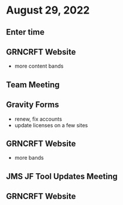 # August 29, 2022

## Enter time

## GRNCRFT Website
- more content bands

## Team Meeting

## Gravity Forms
- renew, fix accounts
- update licenses on a few sites

## GRNCRFT Website
- more bands

## JMS JF Tool Updates Meeting

## GRNCRFT Website
